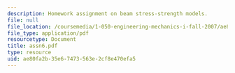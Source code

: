 ```yaml
---
description: Homework assignment on beam stress-strength models.
file: null
file_location: /coursemedia/1-050-engineering-mechanics-i-fall-2007/ae80fa2b35e67473563e2cf8e470efa5_assn6.pdf
file_type: application/pdf
resourcetype: Document
title: assn6.pdf
type: resource
uid: ae80fa2b-35e6-7473-563e-2cf8e470efa5
---
```

